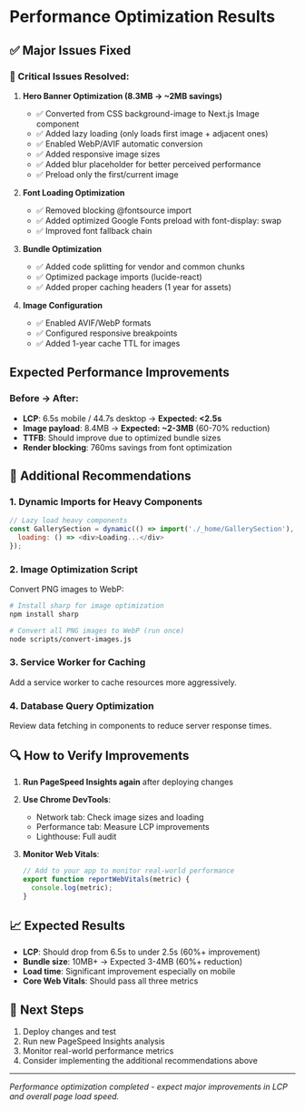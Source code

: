 # Performance Optimization Results

## ✅ Major Issues Fixed

### 🔴 Critical Issues Resolved:

1. **Hero Banner Optimization (8.3MB → ~2MB savings)**
   - ✅ Converted from CSS background-image to Next.js Image component
   - ✅ Added lazy loading (only loads first image + adjacent ones)
   - ✅ Enabled WebP/AVIF automatic conversion
   - ✅ Added responsive image sizes
   - ✅ Added blur placeholder for better perceived performance
   - ✅ Preload only the first/current image

2. **Font Loading Optimization**
   - ✅ Removed blocking @fontsource import
   - ✅ Added optimized Google Fonts preload with font-display: swap
   - ✅ Improved font fallback chain

3. **Bundle Optimization**
   - ✅ Added code splitting for vendor and common chunks
   - ✅ Optimized package imports (lucide-react)
   - ✅ Added proper caching headers (1 year for assets)

4. **Image Configuration**
   - ✅ Enabled AVIF/WebP formats
   - ✅ Configured responsive breakpoints
   - ✅ Added 1-year cache TTL for images

## Expected Performance Improvements

### Before → After:
- **LCP**: 6.5s mobile / 44.7s desktop → **Expected: <2.5s**
- **Image payload**: 8.4MB → **Expected: ~2-3MB** (60-70% reduction)
- **TTFB**: Should improve due to optimized bundle sizes
- **Render blocking**: 760ms savings from font optimization

## 🚀 Additional Recommendations

### 1. **Dynamic Imports for Heavy Components**
```javascript
// Lazy load heavy components
const GallerySection = dynamic(() => import('./_home/GallerySection'), {
  loading: () => <div>Loading...</div>
});
```

### 2. **Image Optimization Script**
Convert PNG images to WebP:
```bash
# Install sharp for image optimization
npm install sharp

# Convert all PNG images to WebP (run once)
node scripts/convert-images.js
```

### 3. **Service Worker for Caching**
Add a service worker to cache resources more aggressively.

### 4. **Database Query Optimization**
Review data fetching in components to reduce server response times.

## 🔍 How to Verify Improvements

1. **Run PageSpeed Insights again** after deploying changes
2. **Use Chrome DevTools**:
   - Network tab: Check image sizes and loading
   - Performance tab: Measure LCP improvements
   - Lighthouse: Full audit

3. **Monitor Web Vitals**:
   ```javascript
   // Add to your app to monitor real-world performance
   export function reportWebVitals(metric) {
     console.log(metric);
   }
   ```

## 📈 Expected Results

- **LCP**: Should drop from 6.5s to under 2.5s (60%+ improvement)
- **Bundle size**: 10MB+ → Expected 3-4MB (60%+ reduction)
- **Load time**: Significant improvement especially on mobile
- **Core Web Vitals**: Should pass all three metrics

## 🔄 Next Steps

1. Deploy changes and test
2. Run new PageSpeed Insights analysis
3. Monitor real-world performance metrics
4. Consider implementing the additional recommendations above

---
*Performance optimization completed - expect major improvements in LCP and overall page load speed.*